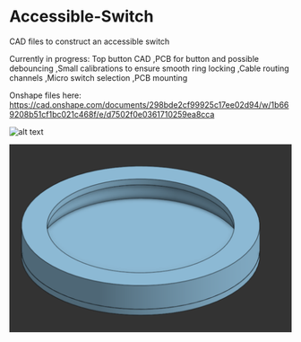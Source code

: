 # Accessible-Switch
CAD files to construct an accessible switch

Currently in progress:
Top button CAD
,PCB for button and possible debouncing
,Small calibrations to ensure smooth ring locking
,Cable routing channels
,Micro switch selection
,PCB mounting

Onshape files here: https://cad.onshape.com/documents/298bde2cf99925c17ee02d94/w/1b669208b51cf1bc021c468f/e/d7502f0e0361710259ea8cca 


![alt text](https://github.com/greenpanda111/Accessible-Switch/blob/main/PCBImage.png?raw=true)

![alt text](https://github.com/greenpanda111/Accessible-Switch/blob/main/CADImage.png?raw=true)
